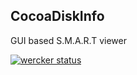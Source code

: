 ## CocoaDiskInfo
GUI based S.M.A.R.T viewer

[![wercker status](https://app.wercker.com/status/8e5440a7f359d07143937c7573bc0270/m/master "wercker status")](https://app.wercker.com/project/byKey/8e5440a7f359d07143937c7573bc0270)
